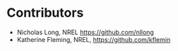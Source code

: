 # Contributors

- Nicholas Long, NREL <https://github.com/nllong>
- Katherine Fleming, NREL, <https://github.com/kflemin>
